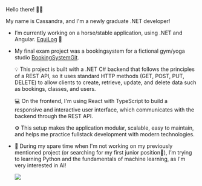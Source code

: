 Hello there! 👋😄

My name is Cassandra, and I'm a newly graduate .NET developer!
-  I’m currently working on a horse/stable application, using .NET and Angular. [EquiLog](https://github.com/Cassandra4321/EquiLog) 🐴 

  
- My final exam project was a bookingsystem for a fictional gym/yoga studio [BookingSystemGit](https://github.com/Cassandra4321/BookingSystem).
  
  💡 This project is built with a .NET C# backend that follows the principles of a REST API, so it uses standard HTTP methods (GET, POST, PUT, DELETE) to allow clients to create, retrieve, update, and delete data such as bookings, classes, and users.
  
  💻 On the frontend, I'm using React with TypeScript to build a responsive and interactive user interface, which communicates with the backend through the REST API.
  
  ⚙️ This setup makes the application modular, scalable, easy to maintain, and helps me practice fullstack development with modern technologies.


- 🧠 During my spare time when I'm not working on my previously mentioned project (or searching for my first junior position👀), I’m trying to learning Python and the fundamentals of machine learning, as I'm very interested in AI!



  ![](https://komarev.com/ghpvc/?username=cassandra4321&style=pixel)
